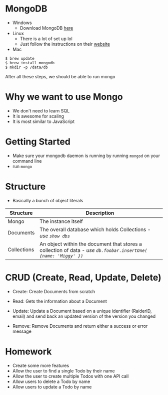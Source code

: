# MongoDB
* Windows
    * Download MongoDB [here](https://www.mongodb.com/download-center/v2/community)
* Linux
    * There is a lot of set up lol
    * Just follow the instructions on their [website](https://docs.mongodb.com/manual/tutorial/install-mongodb-on-ubuntu/#install-mongodb-community-edition)
* Mac
```
$ brew update
$ brew install mongodb
$ mkdir -p /data/db
```

After all these steps, we should be able to run mongo

# Why we want to use Mongo
* We don't need to learn SQL
* It is awesome for scaling
* It is most similar to JavaScript

# Getting Started
* Make sure your mongodb daemon is running by running `mongod` on your command line
* run `mongo`

# Structure
* Basically a bunch of object literals

| Structure | Description |
| --------- | ----------- |
| Mongo | The instance itself  |
| Documents | The overall database which holds Collections - *use `show dbs`*|
| Collections | An object within the document that stores a collection of data - *use `db.foobar.insertOne( {name: 'Miggy' })`* |


# CRUD (Create, Read, Update, Delete)

- Create: Create Documents from scratch

- Read: Gets the information about a Document

- Update: Update a Document based on a unique identifier (RaiderID, email) and send back an updated version of the version you changed

- Remove: Remove Documents and return either a success or error message

# Homework

- Create some more features
- Allow the user to find a single Todo by their name
- Allow the user to create multiple Todos with one API call
- Allow users to delete a Todo by name
- Allow users to update a Todo by name
